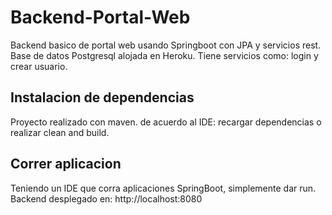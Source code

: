 # Backend-Portal-Web
Backend basico de portal web usando Springboot con JPA y servicios rest.
Base de datos Postgresql alojada en Heroku.
Tiene servicios como: login y crear usuario.

## Instalacion de dependencias
Proyecto realizado con maven. de acuerdo al IDE: recargar dependencias o realizar clean and build.

## Correr aplicacion
Teniendo un IDE que corra aplicaciones SpringBoot, simplemente dar run.
Backend desplegado en: http://localhost:8080
